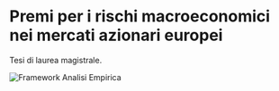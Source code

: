 # Premi per i rischi macroeconomici nei mercati azionari europei
Tesi di laurea magistrale.

![Framework Analisi Empirica](https://github.com/user-attachments/assets/1c9dab08-dc48-4d4c-b612-bcbd553f983a)
